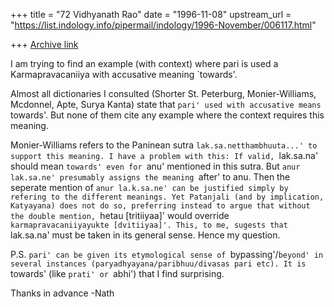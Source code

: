 +++
title = "72 Vidhyanath Rao"
date = "1996-11-08"
upstream_url = "https://list.indology.info/pipermail/indology/1996-November/006117.html"

+++
[Archive link](https://list.indology.info/pipermail/indology/1996-November/006117.html)


I am trying to find an example (with context) where pari is used a
Karmapravacaniiya with accusative meaning `towards'.

Almost all dictionaries I consulted (Shorter St. Peterburg,
Monier-Williams, Mcdonnel, Apte, Surya Kanta) state that `pari' used with
accusative means `towards'. But none of them cite any example where
the context requires this meaning.

Monier-Williams refers to the Paninean sutra `lak.sa.netthambhuuta...'
to support this meaning. I have a problem with this: If valid, `lak.sa.na'
should mean `towards' even for `anu' mentioned in this sutra. But
`anur lak.sa.ne' presumably assigns the meaning `after' to anu. Then the
seperate mention of `anur la.k.sa.ne' can be justified simply by refering
to the different meanings. Yet Patanjali (and by implication, Katyayana)
does not do so, preferring instead to argue that without the double
mention, `hetau [tritiiyaa]' would override `karmapravacaniiyayukte
[dvitiiyaa]'. This, to me, sugests that `lak.sa.na' must be taken in
its general sense. Hence my question.

P.S. `pari' can be given its etymological sense of `bypassing'/`beyond'
in several instances (paryadhyayana/paribhuu/divasas pari etc).
It is `towards' (like `prati' or `abhi') that I find surprising.



Thanks in advance
-Nath




